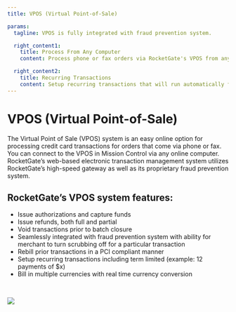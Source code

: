 ```yaml
---
title: VPOS (Virtual Point-of-Sale)

params:
  tagline: VPOS is fully integrated with fraud prevention system.

  right_content1:
    title: Process From Any Computer
    content: Process phone or fax orders via RocketGate's VPOS from any online computer.

  right_content2:
    title: Recurring Transactions
    content: Setup recurring transactions that will run automatically from the VPOS.
---
```


# VPOS (Virtual Point-of-Sale)
The Virtual Point of Sale (VPOS) system is an easy online option for processing credit card transactions for orders that come via phone or fax.  You can connect to the VPOS in Mission Control via any online computer.  RocketGate’s web-based electronic transaction management system utilizes RocketGate’s high-speed gateway as well as its proprietary fraud prevention system.

## RocketGate’s VPOS system features:
* Issue authorizations and capture funds
* Issue refunds, both full and partial
* Void transactions prior to batch closure
* Seamlessly integrated with fraud prevention system with ability for merchant to turn scrubbing off for a particular transaction
* Rebill prior transactions in a PCI compliant manner
* Setup recurring transactions including term limited (example: 12 payments of $x)
* Bill in multiple currencies with real time currency conversion

<br />

![](/images/vpos.png)
